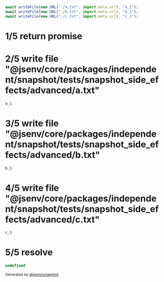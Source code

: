 ```js
await writeFile(new URL("./a.txt", import.meta.url), "a_1");
await writeFile(new URL("./b.txt", import.meta.url), "b_1");
await writeFile(new URL("./c.txt", import.meta.url), "c_1");
```

# 1/5 return promise

# 2/5 write file "@jsenv/core/packages/independent/snapshot/tests/snapshot_side_effects/advanced/a.txt"

```txt
a_1
```

# 3/5 write file "@jsenv/core/packages/independent/snapshot/tests/snapshot_side_effects/advanced/b.txt"

```txt
b_1
```

# 4/5 write file "@jsenv/core/packages/independent/snapshot/tests/snapshot_side_effects/advanced/c.txt"

```txt
c_1
```

# 5/5 resolve

```js
undefined
```

<sub>
  Generated by <a href="https://github.com/jsenv/core/tree/main/packages/independent/snapshot">@jsenv/snapshot</a>
</sub>